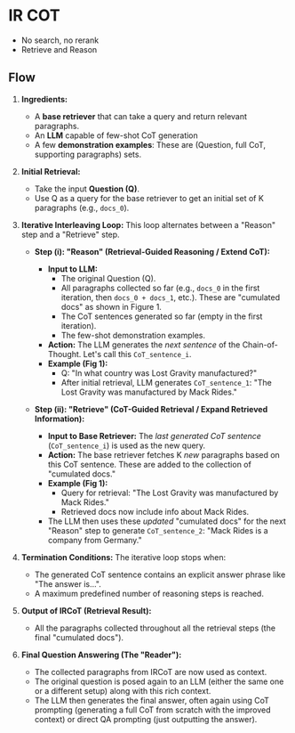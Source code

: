 # IR COT
+ No search, no rerank
+ Retrieve and Reason
## Flow

1.  **Ingredients:**
    *   A **base retriever** that can take a query and return relevant paragraphs.
    *   An **LLM** capable of few-shot CoT generation
    *   A few **demonstration examples**: These are (Question, full CoT, supporting paragraphs) sets.

2.  **Initial Retrieval:**
    *   Take the input **Question (Q)**.
    *   Use Q as a query for the base retriever to get an initial set of K paragraphs (e.g., `docs_0`).

3.  **Iterative Interleaving Loop:**
    This loop alternates between a "Reason" step and a "Retrieve" step.

    *   **Step (i): "Reason" (Retrieval-Guided Reasoning / Extend CoT):**
        *   **Input to LLM:**
            *   The original Question (Q).
            *   All paragraphs collected so far (e.g., `docs_0` in the first iteration, then `docs_0 + docs_1`, etc.). These are "cumulated docs" as shown in Figure 1.
            *   The CoT sentences generated so far (empty in the first iteration).
            *   The few-shot demonstration examples.
        *   **Action:** The LLM generates the *next sentence* of the Chain-of-Thought. Let's call this `CoT_sentence_i`.
        *   **Example (Fig 1):**
            *   Q: "In what country was Lost Gravity manufactured?"
            *   After initial retrieval, LLM generates `CoT_sentence_1`: "The Lost Gravity was manufactured by Mack Rides."

    *   **Step (ii): "Retrieve" (CoT-Guided Retrieval / Expand Retrieved Information):**
        *   **Input to Base Retriever:** The *last generated CoT sentence* (`CoT_sentence_i`) is used as the new query.
        *   **Action:** The base retriever fetches K *new* paragraphs based on this CoT sentence. These are added to the collection of "cumulated docs."
        *   **Example (Fig 1):**
            *   Query for retrieval: "The Lost Gravity was manufactured by Mack Rides."
            *   Retrieved docs now include info about Mack Rides.
        *   The LLM then uses these *updated* "cumulated docs" for the next "Reason" step to generate `CoT_sentence_2`: "Mack Rides is a company from Germany."

4.  **Termination Conditions:**
    The iterative loop stops when:
    *   The generated CoT sentence contains an explicit answer phrase like "The answer is...".
    *   A maximum predefined number of reasoning steps is reached.

5.  **Output of IRCoT (Retrieval Result):**
    *   All the paragraphs collected throughout all the retrieval steps (the final "cumulated docs").

6.  **Final Question Answering (The "Reader"):**
    *   The collected paragraphs from IRCoT are now used as context.
    *   The original question is posed again to an LLM (either the same one or a different setup) along with this rich context.
    *   The LLM then generates the final answer, often again using CoT prompting (generating a full CoT from scratch with the improved context) or direct QA prompting (just outputting the answer).
